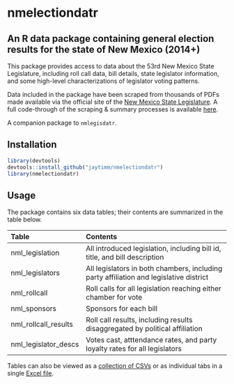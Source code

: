 nmelectiondatr
==============

An R data package containing general election results for the state of New Mexico (2014+)
-----------------------------------------------------------------------------------------

This package provides access to data about the 53rd New Mexico State Legislature, including roll call data, bill details, state legislator information, and some high-level characterizations of legislator voting patterns.

Data included in the package have been scraped from thousands of PDFs made available via the official site of the [New Mexico State Legislature](https://www.nmlegis.gov/Legislation/Legislation_List). A full code-through of the scraping & summary processes is available [here](https://github.com/jaytimm/nmlegisdatr/blob/master/data-raw/scrape_nmsl_data.md).

A companion package to `nmlegisdatr`.

Installation
------------

``` r
library(devtools)
devtools::install_github("jaytimm/nmelectiondatr")
library(nmelectiondatr)
```

Usage
-----

The package contains six data tables; their contents are summarized in the table below.

| Table                  | Contents                                                                               |
|:-----------------------|:---------------------------------------------------------------------------------------|
| nml\_legislation       | All introduced legislation, including bill id, title, and bill description             |
| nml\_legislators       | All legislators in both chambers, including party affiliation and legislative district |
| nml\_rollcall          | Roll calls for all legislation reaching either chamber for vote                        |
| nml\_sponsors          | Sponsors for each bill                                                                 |
| nml\_rollcall\_results | Roll call results, including results disaggregated by political affiliation            |
| nml\_legislator\_descs | Votes cast, atttendance rates, and party loyalty rates for all legislators             |

Tables can also be viewed as a [collection of CSVs](https://github.com/jaytimm/nmlegisdatr/tree/master/nmsl_tables/CSVs) or as individual tabs in a single [Excel file](https://github.com/jaytimm/nmlegisdatr/tree/master/nmsl_tables/excel).
